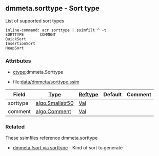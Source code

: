 ## dmmeta.sorttype - Sort type
<a href="#dmmeta-sorttype"></a>
List of supported sort types
```
inline-command: acr sorttype | ssimfilt ^ -t
SORTTYPE       COMMENT
QuickSort
InsertionSort
HeapSort

```

### Attributes
<a href="#attributes"></a>
<!-- dev.mdmark  mdmark:MDSECTION  state:BEG_AUTO  param:Attributes -->
* [ctype:](/txt/ssimdb/dmmeta/ctype.md)dmmeta.Sorttype

* file:[data/dmmeta/sorttype.ssim](/data/dmmeta/sorttype.ssim)

|Field|[Type](/txt/ssimdb/dmmeta/ctype.md)|[Reftype](/txt/ssimdb/dmmeta/reftype.md)|Default|Comment|
|---|---|---|---|---|
|sorttype|[algo.Smallstr50](/txt/protocol/algo/README.md#algo-smallstr50)|[Val](/txt/exe/amc/reftypes.md#val)|||
|comment|[algo.Comment](/txt/protocol/algo/Comment.md)|[Val](/txt/exe/amc/reftypes.md#val)|||

<!-- dev.mdmark  mdmark:MDSECTION  state:END_AUTO  param:Attributes -->

### Related
<a href="#related"></a>
<!-- dev.mdmark  mdmark:MDSECTION  state:BEG_AUTO  param:Related -->
These ssimfiles reference dmmeta.sorttype

* [dmmeta.fsort via sorttype](/txt/ssimdb/dmmeta/fsort.md) - Kind of sort to generate 

<!-- dev.mdmark  mdmark:MDSECTION  state:END_AUTO  param:Related -->

